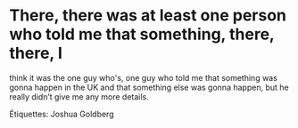 # There, there was at least one person who told me that something, there, there, I
think it was the one guy who's, one guy who told me that something was gonna
happen in the UK and that something else was gonna happen, but he really didn’t
give me any more details.

Étiquettes: Joshua Goldberg